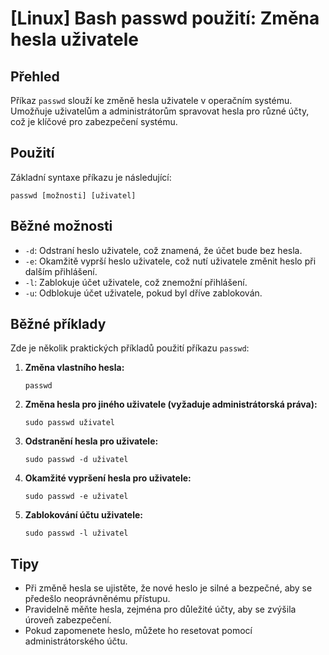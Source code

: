 # [Linux] Bash passwd použití: Změna hesla uživatele

## Přehled
Příkaz `passwd` slouží ke změně hesla uživatele v operačním systému. Umožňuje uživatelům a administrátorům spravovat hesla pro různé účty, což je klíčové pro zabezpečení systému.

## Použití
Základní syntaxe příkazu je následující:

```
passwd [možnosti] [uživatel]
```

## Běžné možnosti
- `-d`: Odstraní heslo uživatele, což znamená, že účet bude bez hesla.
- `-e`: Okamžitě vyprší heslo uživatele, což nutí uživatele změnit heslo při dalším přihlášení.
- `-l`: Zablokuje účet uživatele, což znemožní přihlášení.
- `-u`: Odblokuje účet uživatele, pokud byl dříve zablokován.

## Běžné příklady
Zde je několik praktických příkladů použití příkazu `passwd`:

1. **Změna vlastního hesla:**
   ```
   passwd
   ```

2. **Změna hesla pro jiného uživatele (vyžaduje administrátorská práva):**
   ```
   sudo passwd uživatel
   ```

3. **Odstranění hesla pro uživatele:**
   ```
   sudo passwd -d uživatel
   ```

4. **Okamžité vypršení hesla pro uživatele:**
   ```
   sudo passwd -e uživatel
   ```

5. **Zablokování účtu uživatele:**
   ```
   sudo passwd -l uživatel
   ```

## Tipy
- Při změně hesla se ujistěte, že nové heslo je silné a bezpečné, aby se předešlo neoprávněnému přístupu.
- Pravidelně měňte hesla, zejména pro důležité účty, aby se zvýšila úroveň zabezpečení.
- Pokud zapomenete heslo, můžete ho resetovat pomocí administrátorského účtu.